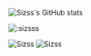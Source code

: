 ![Sizss's GitHub stats](https://github-readme-stats.vercel.app/api?username=sizsss)

<img src="https://count.getloli.com/get/@:sizsss" alt=":sizsss" />

![Sizss](https://komarev.com/ghpvc/?username=sizsss)
![Sizss](https://visitor-badge.glitch.me/badge?page_id=sizsss.profile)
